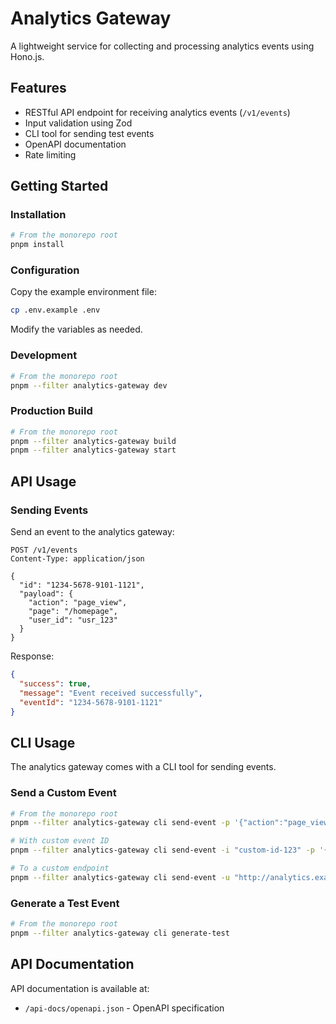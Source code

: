 # Analytics Gateway

A lightweight service for collecting and processing analytics events using Hono.js.

## Features

- RESTful API endpoint for receiving analytics events (`/v1/events`)
- Input validation using Zod
- CLI tool for sending test events
- OpenAPI documentation
- Rate limiting

## Getting Started

### Installation

```bash
# From the monorepo root
pnpm install
```

### Configuration

Copy the example environment file:

```bash
cp .env.example .env
```

Modify the variables as needed.

### Development

```bash
# From the monorepo root
pnpm --filter analytics-gateway dev
```

### Production Build

```bash
# From the monorepo root
pnpm --filter analytics-gateway build
pnpm --filter analytics-gateway start
```

## API Usage

### Sending Events

Send an event to the analytics gateway:

```
POST /v1/events
Content-Type: application/json

{
  "id": "1234-5678-9101-1121",
  "payload": {
    "action": "page_view",
    "page": "/homepage",
    "user_id": "usr_123"
  }
}
```

Response:

```json
{
  "success": true,
  "message": "Event received successfully",
  "eventId": "1234-5678-9101-1121"
}
```

## CLI Usage

The analytics gateway comes with a CLI tool for sending events.

### Send a Custom Event

```bash
# From the monorepo root
pnpm --filter analytics-gateway cli send-event -p '{"action":"page_view","page":"/homepage"}'

# With custom event ID
pnpm --filter analytics-gateway cli send-event -i "custom-id-123" -p '{"action":"page_view","page":"/homepage"}'

# To a custom endpoint
pnpm --filter analytics-gateway cli send-event -u "http://analytics.example.com/v1/events" -p '{"action":"page_view"}'
```

### Generate a Test Event

```bash
# From the monorepo root
pnpm --filter analytics-gateway cli generate-test
```

## API Documentation

API documentation is available at:

- `/api-docs/openapi.json` - OpenAPI specification
